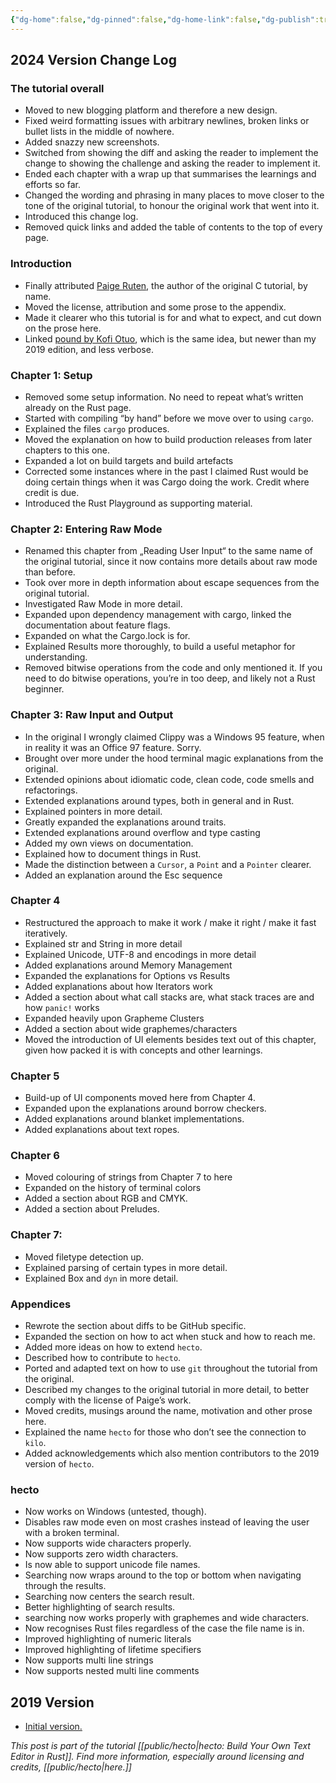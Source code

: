 ```yaml
---
{"dg-home":false,"dg-pinned":false,"dg-home-link":false,"dg-publish":true,"type":"other","disabled rules":["header-increment","yaml-title","yaml-title-alias","file-name-heading"],"title":"hecto: Change Log","dg-permalink":"hecto-change-log/","created-date":"2024-04-03T11:26:00","aliases":["hecto: Change Log"],"linter-yaml-title-alias":"hecto: Change Log","updated-date":"2025-05-05T18:18:20","tags":["hecto"],"dg-path":"hecto-change-log.md","permalink":"/hecto-change-log/","dgPassFrontmatter":true}
---
```


## 2024 Version Change Log
### The tutorial overall
- Moved to new blogging platform and therefore a new design.
- Fixed weird formatting issues with arbitrary newlines, broken links or bullet lists in the middle of nowhere.
- Added snazzy new screenshots.
- Switched from showing the diff and asking the reader to implement the change to showing the challenge and asking the reader to implement it.
- Ended each chapter with a wrap up that summarises the learnings and efforts so far.
- Changed the wording and phrasing in many places to move closer to the tone of the original tutorial, to honour the original work that went into it.
- Introduced this change log.
- Removed quick links and added the table of contents to the top of every page.

### Introduction
- Finally attributed [Paige Ruten](https://viewsourcecode.org/), the author of the original C tutorial, by name.
- Moved the license, attribution and some prose to the appendix.
- Made it clearer who this tutorial is for and what to expect, and cut down on the prose here.
- Linked [pound by Kofi Otuo](https://medium.com/@otukof/build-your-text-editor-with-rust-678a463f968b), which is the same idea, but newer than my 2019 edition, and less verbose.

### Chapter 1: Setup
- Removed some setup information. No need to repeat what’s written already on the Rust page.
- Started with compiling “by hand” before we move over to using `cargo`.
- Explained the files `cargo` produces.
- Moved the explanation on how to build production releases from later chapters to this one.
- Expanded a lot on build targets and build artefacts
- Corrected some instances where in the past I claimed Rust would be doing certain things when it was Cargo doing the work. Credit where credit is due.
- Introduced the Rust Playground as supporting material.

### Chapter 2: Entering Raw Mode
- Renamed this chapter from „Reading User Input“ to the same name of the original tutorial, since it now contains more details about raw mode than before.
- Took over more in depth information about escape sequences from the original tutorial.
- Investigated Raw Mode in more detail.
- Expanded upon dependency management with cargo, linked the documentation about feature flags.
- Expanded on what the Cargo.lock is for.
- Explained Results more thoroughly, to build a useful metaphor for understanding.
- Removed bitwise operations from the code and only mentioned it. If you need to do bitwise operations, you’re in too deep, and likely not a Rust beginner.

### Chapter 3: Raw Input and Output
- In the original I wrongly claimed Clippy was a Windows 95 feature, when in reality it was an Office 97 feature. Sorry.
- Brought over more under the hood terminal magic explanations from the original.
- Extended opinions about idiomatic code, clean code, code smells and refactorings.
- Extended explanations around types, both in general and in Rust.
- Explained pointers in more detail.
- Greatly expanded the explanations around traits.
- Extended explanations around overflow and type casting
- Added my own views on documentation.
- Explained how to document things in Rust.
- Made the distinction between a `Cursor`, a `Point` and a `Pointer` clearer.
- Added an explanation around the Esc sequence

### Chapter 4
- Restructured the approach to make it work / make it right / make it fast iteratively.
- Explained str and String in more detail
- Explained Unicode, UTF-8 and encodings in more detail
- Added explanations around Memory Management
- Expanded the explanations for Options vs Results
- Added explanations about how Iterators work
- Added a section about what call stacks are, what stack traces are and how `panic!` works
- Expanded heavily upon Grapheme Clusters
- Added a section about wide graphemes/characters
- Moved the introduction of UI elements besides text out of this chapter, given how packed it is with concepts and other learnings.

### Chapter 5
- Build-up of UI components moved here from Chapter 4.
- Expanded upon the explanations around borrow checkers.
- Added explanations around blanket implementations.
- Added explanations about text ropes.

### Chapter 6
- Moved colouring of strings from Chapter 7 to here
- Expanded on the history of terminal colors
- Added a section about RGB and CMYK.
- Added a section about Preludes.

### Chapter 7:
- Moved filetype detection up.
- Explained parsing of certain types in more detail.
- Explained Box and `dyn` in more detail.

### Appendices
- Rewrote the section about diffs to be GitHub specific.
- Expanded the section on how to act when stuck and how to reach me.
- Added more ideas on how to extend `hecto`.
- Described how to contribute to `hecto`.
- Ported and adapted text on how to use `git` throughout the tutorial from the original.
- Described my changes to the original tutorial in more detail, to better comply with the license of Paige’s work.
- Moved credits, musings around the name, motivation and other prose here.
- Explained the name `hecto` for those who don’t see the connection to `kilo`.
- Added acknowledgements which also mention contributors to the 2019 version of `hecto`.

### hecto
- Now works on Windows (untested, though).
- Disables raw mode even on most crashes instead of leaving the user with a broken terminal.
- Now supports wide characters properly.
- Now supports zero width characters.
- Is now able to support unicode file names.
- Searching now wraps around to the top or bottom  when navigating through the results.
- Searching now centers the search result.
- Better highlighting of search results.
- searching now works properly with graphemes and wide characters.
- Now recognises Rust files regardless of the case the file name is in.
- Improved highlighting of numeric literals
- Improved highlighting of lifetime specifiers
- Now supports multi line strings
- Now supports nested multi line comments

## 2019 Version
- [Initial version.](%EF%BF%BChttps%3A//archive.flenker.blog/hecto/)

_This post is part of the tutorial [[public/hecto\|hecto: Build Your Own Text Editor in Rust]].  Find more information, especially around licensing and credits, [[public/hecto\|here.]]_
